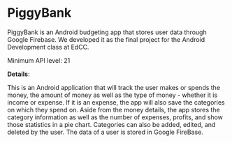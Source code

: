 # PiggyBank
PiggyBank is an Android budgeting app that stores user data through Google Firebase. We developed it as the final project for the Android Development class at EdCC.

Minimum API level: 21


**Details**:

This is an Android application that will track the user makes or spends the money, the amount of money as well as the type of money - whether it is income or expense. If it is an expense, the app will also save the categories on which they spend on. Aside from the money details, the app stores the category information as well as the number of expenses, profits, and show those statistics in a pie chart. Categories can also be added, edited, and deleted by the user. The data of a user is stored in Google FireBase.
